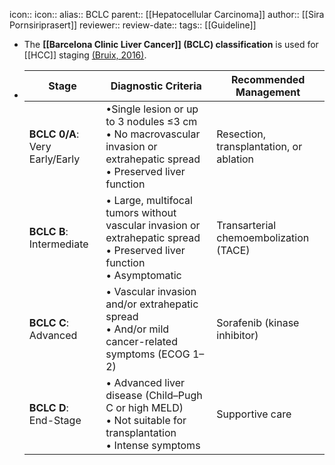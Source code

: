 icon:: 
icon::
alias:: BCLC
parent:: [[Hepatocellular Carcinoma]] 
author:: [[Sira Pornsiriprasert]] 
reviewer::
review-date::
tags:: [[Guideline]]

- The **[[Barcelona Clinic Liver Cancer]] (BCLC) classification** is used for [[HCC]] staging [(Bruix, 2016)]([[References/bruixEvidenceBasedDiagnosisStaging2016]]).
- | **Stage** | **Diagnostic Criteria** | **Recommended Management** |
  | ---- | ---- | ---- |
  | **BCLC 0/A**: Very Early/Early | •Single lesion or up to 3 nodules ≤3 cm <br />• No macrovascular invasion or extrahepatic spread <br />• Preserved liver function | Resection, transplantation, or ablation |
  | **BCLC B**: Intermediate | • Large, multifocal tumors without vascular invasion or extrahepatic spread <br />• Preserved liver function <br />• Asymptomatic | Transarterial chemoembolization (TACE) |
  | **BCLC C**: Advanced | • Vascular invasion and/or extrahepatic spread <br />• And/or mild cancer-related symptoms (ECOG 1–2) | Sorafenib (kinase inhibitor) |
  | **BCLC D**: End-Stage | • Advanced liver disease (Child–Pugh C or high MELD) <br />• Not suitable for transplantation <br />• Intense symptoms | Supportive care |